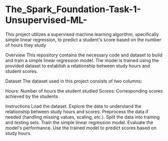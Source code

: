# The_Spark_Foundation-Task-1-Unsupervised-ML-

This project utilizes a supervised machine learning algorithm, specifically simple linear regression, to predict a student's score based on the number of hours they study

Overview
This repository contains the necessary code and dataset to build and train a simple linear regression model. The model is trained using the provided dataset to establish a relationship between study hours and student scores.

Dataset
The dataset used in this project consists of two columns:

Hours: Number of hours the student studied
Scores: Corresponding scores achieved by the students

Instructions
Load the dataset.
Explore the data to understand the relationship between study hours and scores.
Preprocess the data if needed (handling missing values, scaling, etc.).
Split the data into training and testing sets.
Train the simple linear regression model.
Evaluate the model's performance.
Use the trained model to predict scores based on study hours.
